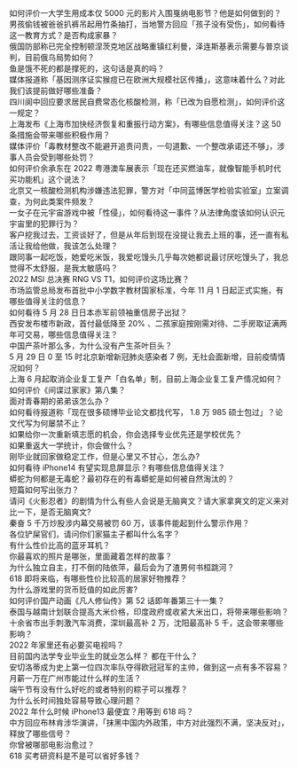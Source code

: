 如何评价一大学生用成本仅 5000 元的影片入围戛纳电影节？他是如何做到的？  
男孩偷钱被爸爸扒裤吊起用竹条抽打，当地警方回应「孩子没有受伤」，如何看待这一教育方式？是否构成家暴？  
俄国防部称已完全控制顿涅茨克地区战略重镇红利曼，泽连斯基表示需要与普京谈判，目前俄乌局势如何？  
鱼是饿不死的都是撑死的，这句话是真的吗？  
媒体报道称「基因测序证实猴痘已在欧洲大规模社区传播」，这意味着什么？对此我们该提前做好哪些准备？  
四川阆中回应要求居民自费常态化核酸检测，称「已改为自愿检测」，如何评价这一规定？  
上海发布《上海市加快经济恢复和重振行动方案》，有哪些信息值得关注？这 50 条措施会带来哪些积极作用？  
媒体评价「毒教材整改不能避开追责问责，一句道歉、一个整改承诺还不够」，涉事人员会受到哪些处罚？  
如何评价余承东在 2022 粤港澳车展表示「现在还买燃油车，就像智能手机时代买功能机」这个说法？  
北京又一核酸检测机构涉嫌违法犯罪，警方对「中同蓝博医学检验实验室」立案调查，为何此类案件频发？  
一女子在元宇宙游戏中被「性侵」，如何看待这一事件？从法律角度该如何认识元宇宙里的犯罪行为？  
客户挖我过去，工资谈好了，但是从年后到现在没提让我去上班的事，还一直有私活让我给他做，我该怎么处理？  
跟同事一起吃饭，她爱吃米饭，我爱吃馒头几乎每次她都说最讨厌吃馒头了，我总觉得不太舒服，是我太敏感吗？  
2022 MSI 总决赛 RNG VS T1，如何评价这场比赛？  
市场监管总局发布首批中小学数字教材国家标准，今年 11 月 1 日起正式实施，有哪些值得关注的信息？  
如何看待 5 月 28 日日本赤军前领袖重信房子出狱？  
西安发布楼市新政，首付最低降至 20% 、二孩家庭按刚需对待、二手房取证满两年可交易，哪些信息值得关注？  
中国产茶叶那么多，为什么没有产生茶叶巨头？  
5 月 29 日 0 至 15 时北京新增新冠肺炎感染者 7 例，无社会面新增，目前疫情情况如何？  
上海 6 月起取消企业复工复产「白名单」制，目前上海企业复工复产情况如何？  
如何评价《间谍过家家》第八集？  
面对青春期的弟弟该怎么办？  
如何看待报道称「现在很多硕博毕业论文都找代写， 1.8 万 985 硕士包过」？论文代写为何屡禁不止？  
如果给你一次重新填志愿的机会，你会选择专业优先还是学校优先？  
如果重返大一学统计，你会做什么？  
刚毕业就回家做稳定工作，但是心里又不甘心，怎么办?  
如何看待 iPhone14 有望实现息屏显示？有哪些信息值得关注？  
蟒蛇为何都是无毒蛇？最初存在的有毒蟒蛇是如何被自然淘汰的？  
短篇如何写出张力？  
请问《火影忍者》的剧情为什么有些人会说是无脑爽文？请大家拿爽文的定义来对比一下，是否无脑爽文?  
秦奋 5 千万炒股涉内幕交易被罚 60 万，该事件能起到什么警示作用？  
各位铲屎官们，请问你们家猫主子都叫什么名字？  
有什么性价比高的蓝牙耳机？  
你最喜欢的照片是哪张，里面藏着怎样的故事？  
为什么独立自主，打不倒的陆依萍，最后会为了渣男何书桓跳河？  
618 即将来临，有哪些性价比较高的居家好物推荐？  
为什么游戏里的货币贬值的如此厉害?  
如何评价国产动画《凡人修仙传》第 52 话即年番第三十一集？  
泰国与越南计划联合提高大米价格，印度政府或收紧大米出口，将带来哪些影响？  
十余省市出手刺激汽车消费，深圳最高补 2 万，沈阳最高补 5 千，这会带来哪些影响？  
2022 年家里还有必要买电视吗？  
目前国内法学专业毕业生的就业怎么样？  都在干什么？  
安切洛蒂成为史上第一位四次率队夺得欧冠冠军的主帅，做到这一点有多不容易？  
月薪一万在广州市能过什么样的生活？  
端午节有没有什么好吃的或者特别的粽子可以推荐？  
为什么长时间独处容易导致心理问题？  
2022 年什么时候 iPhone13 最便宜？用等到 618 吗？  
中方回应布林肯涉华演讲，「抹黑中国内外政策，中方对此强烈不满，坚决反对」，释放了哪些信号？  
你曾被哪部电影治愈过？  
618 买考研资料是不是可以省好多钱？  
